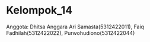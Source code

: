 # Kelompok_14
Anggota: Dhitsa Anggara Ari Samasta(5312422011), Faiq Fadhilah(5312422022), Purwohudiono(5312422044)
